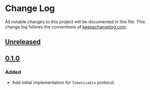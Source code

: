 # Change Log
All notable changes to this project will be documented in this file. This change log follows the conventions of [keepachangelog.com](http://keepachangelog.com/).

## [Unreleased]

## [0.1.0]
### Added
- Add initial implementation for `Tokenizable` protocol.

[Unreleased]: https://github.com/gfjalar/data.html/
[0.1.0]: https://github.com/gfjalar/data.html//releases/tag/v0.1.0
